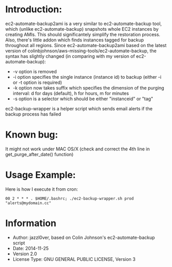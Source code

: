 # Introduction:
ec2-automate-backup2ami is a very similar to ec2-automate-backup tool, which (unlike ec2-automate-backup) snapshots whole EC2 instances by creating AMIs. This should significantely simplify the restoration process. Also, there's little addon which finds instances tagged for backup throughout all regions.
Since ec2-automate-backup2ami based on the latest version of colinbjohnson/aws-missing-tools/ec2-automate-backup, the syntax has slightly changed (in comparing with my version of ec2-automate-backup):
* -v option is removed
* -i option specifies the single instance (instance id) to backup (either -i or -t option is required)
* -k option now takes suffix which specifies the dimension of the purging interval: d for days (default), h for hours, m for minutes
* -s option is a selector which should be either "instanceid" or "tag"

ec2-backup-wrapper is a helper script which sends email alerts if the backup process has failed

# Known bug:
It might not work under MAC OS/X (check and correct the 4th line in get_purge_after_date() function)

# Usage Example:
Here is how I execute it from cron:

`00 2 * * * . $HOME/.bashrc; ./ec2-backup-wrapper.sh prod "alerts@mydomain.cc"`

# Information
- Author: jazzl0ver, based on Colin Johnson's ec2-automate-backup script
- Date: 2014-11-25
- Version 2.0
- License Type: GNU GENERAL PUBLIC LICENSE, Version 3
